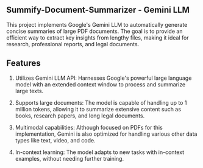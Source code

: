 
## Summify-Document-Summarizer - Gemini LLM


This project implements Google's Gemini LLM to automatically generate concise summaries of large PDF documents. The goal is to provide an efficient way to extract key insights from lengthy files, making it ideal for research, professional reports, and legal documents.


## Features

  1) Utilizes Gemini LLM API: Harnesses Google's powerful large language model with an extended context window to process and summarize large texts.

2) Supports large documents: The model is capable of handling up to 1 million tokens, allowing it to summarize extensive content such as books, research papers, and long legal documents.

3) Multimodal capabilities: Although focused on PDFs for this implementation, Gemini is also optimized for handling various other data types like text, video, and code.

4) In-context learning: The model adapts to new tasks with in-context examples, without needing further training.
